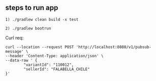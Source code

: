 ## steps to run app
```1) ./gradlew clean build -x test```

```2) ./gradlew bootrun```


Curl req:
```
curl --location --request POST 'http://localhost:8080/v1/pubsub-message' \
--header 'Content-Type: application/json' \
--data-raw ' {
        "variantId": "110012",
        "sellerId": "FALABELLA_CHILE"
}'
```